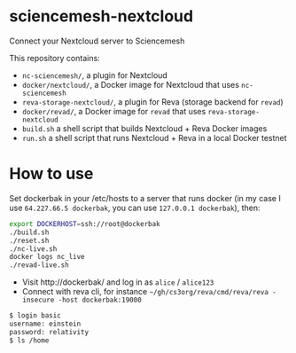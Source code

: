 # sciencemesh-nextcloud
Connect your Nextcloud server to Sciencemesh

This repository contains:

* `nc-sciencemesh/`, a plugin for Nextcloud
* `docker/nextcloud/`, a Docker image for Nextcloud that uses `nc-sciencemesh`
* `reva-storage-nextcloud/`, a plugin for Reva (storage backend for `revad`)
* `docker/revad/`, a Docker image for `revad` that uses `reva-storage-nextcloud`
* `build.sh` a shell script that builds Nextcloud + Reva Docker images
* `run.sh` a shell script that runs Nextcloud + Reva in a local Docker testnet

# How to use
Set dockerbak in your /etc/hosts to a server that runs docker (in my case I use `64.227.66.5 dockerbak`, you can use `127.0.0.1 dockerbak`), then:

```sh
export DOCKERHOST=ssh://root@dockerbak
./build.sh
./reset.sh
./nc-live.sh
docker logs nc_live
./revad-live.sh
```

* Visit http://dockerbak/ and log in as `alice` / `alice123`
* Connect with reva cli, for instance `~/gh/cs3org/reva/cmd/reva/reva -insecure -host dockerbak:19000`
```sh
$ login basic
username: einstein
password: relativity
$ ls /home
```